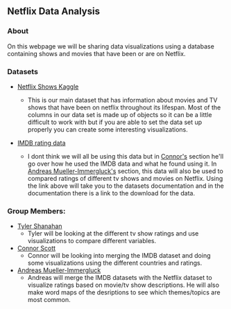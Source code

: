 ## Netflix Data Analysis

### About
On this webpage we will be sharing data visualizations using a database containing shows and movies that have been or are on Netflix. 

### Datasets

* [Netflix Shows Kaggle](https://www.kaggle.com/shivamb/netflix-shows)
  * This is our main dataset that has information about movies and TV shows that have been on netflix throughout its lifespan. Most of the columns in our data set is made up of objects so it can be a little difficult to work with but if you are able to set the data set up properly you can create some interesting visualizations.

* [IMDB rating data](https://www.imdb.com/interfaces/)
  * I dont think we will all be using this data but in [Connor's](Connor) section he'll go over how he used the IMDB data and what he found using it. In [Andreas Mueller-Immergluck's](Andreas) section, this data will also be used to compared ratings of different tv shows and movies on Netflix. Using the link above will take you to the datasets documentation and in the documentation there is a link to the download for the data.

### Group Members:

* [Tyler Shanahan](Tyler)
  * Tyler will be looking at the different tv show ratings and use visualizations to compare different variables. 
* [Connor Scott](Connor)
  * Connor will be looking into merging the IMDB dataset and doing some visualizations using the different countries and ratings.
* [Andreas Mueller-Immergluck](Andreas)
  * Andreas will merge the IMDB datasets with the Netflix dataset to visualize ratings based on movie/tv show descriptions. He will also make word maps of the desriptions to see which themes/topics are most common.
